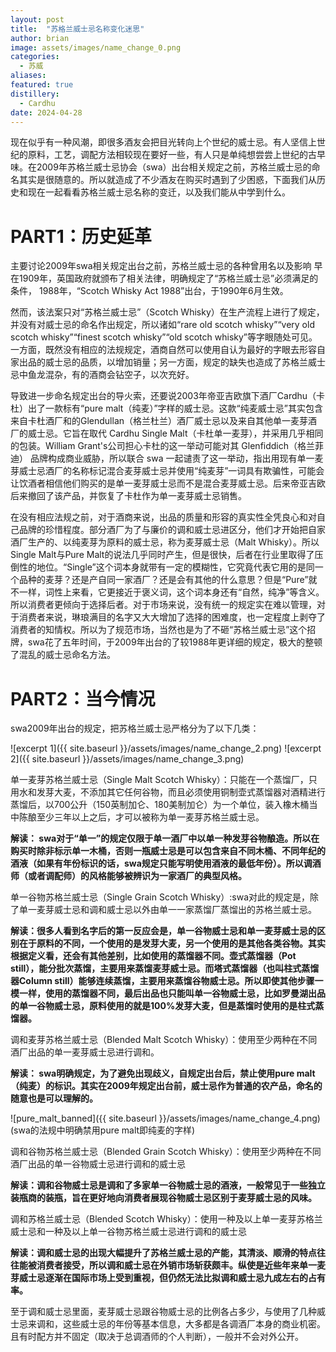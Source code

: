```yaml
---
layout: post
title:  "苏格兰威士忌名称变化迷思"
author: brian
image: assets/images/name_change_0.png
categories:
  - 苏威
aliases: 
featured: true
distillery: 
  - Cardhu
date: 2024-04-28
---
```

现在似乎有一种风潮，即很多酒友会把目光转向上个世纪的威士忌。有人坚信上世纪的原料，工艺，调配方法相较现在要好一些，有人只是单纯想尝尝上世纪的古早味。在2009年苏格兰威士忌协会（swa）出台相关规定之前，苏格兰威士忌的命名其实是很随意的。所以就造成了不少酒友在购买时遇到了少困惑，下面我们从历史和现在一起看看苏格兰威士忌名称的变迁，以及我们能从中学到什么。

# PART1：历史延革
主要讨论2009年swa相关规定出台之前，苏格兰威士忌的各种曾用名以及影响
早在1909年，英国政府就颁布了相关法律，明确规定了“苏格兰威士忌”必须满足的条件， 1988年，“Scotch Whisky Act 1988”出台，于1990年6月生效。

  然而，该法案只对“苏格兰威士忌”（Scotch Whisky）在生产流程上进行了规定，并没有对威士忌的命名作出规定，所以诸如“rare old scotch whisky”“very old scotch whisky”“finest scotch whisky”“old scotch whisky”等字眼随处可见。一方面，既然没有相应的法规规定，酒商自然可以使用自认为最好的字眼去形容自家出品的威士忌的品质，以增加销量；另一方面，规定的缺失也造成了苏格兰威士忌中鱼龙混杂，有的酒商会钻空子，以次充好。

  导致进一步命名规定出台的导火索，还要说2003年帝亚吉欧旗下酒厂Cardhu（卡杜）出了一款标有“pure malt（纯麦）”字样的威士忌。这款“纯麦威士忌”其实包含来自卡杜酒厂和的Glendullan（格兰杜兰）酒厂威士忌以及来自其他单一麦芽酒厂的威士忌。它旨在取代 Cardhu Single Malt（卡杜单一麦芽），并采用几乎相同的包装。William Grant's公司担心卡杜的这一举动可能对其 Glenfiddich（格兰菲迪） 品牌构成商业威胁，所以联合 swa 一起谴责了这一举动，指出用现有单一麦芽威士忌酒厂的名称标记混合麦芽威士忌并使用“纯麦芽”一词具有欺骗性，可能会让饮酒者相信他们购买的是单一麦芽威士忌而不是混合麦芽威士忌。后来帝亚吉欧后来撤回了该产品，并恢复了卡杜作为单一麦芽威士忌销售。

  在没有相应法规之前，对于酒商来说，出品的质量和形容的真实性全凭良心和对自己品牌的珍惜程度。部分酒厂为了与廉价的调和威士忌进区分，他们才开始把自家酒厂生产的、以纯麦芽为原料的威士忌，称为麦芽威士忌（Malt Whisky）。所以Single Malt与Pure Malt的说法几乎同时产生，但是很快，后者在行业里取得了压倒性的地位。“Single”这个词本身就带有一定的模糊性，它究竟代表它用的是同一个品种的麦芽？还是产自同一家酒厂？还是会有其他的什么意思？但是“Pure”就不一样，词性上来看，它更接近于褒义词，这个词本身还有“自然，纯净”等含义。所以消费者更倾向于选择后者。对于市场来说，没有统一的规定实在难以管理，对于消费者来说，琳琅满目的名字又大大增加了选择的困难度，也一定程度上剥夺了消费者的知情权。所以为了规范市场，当然也是为了不砸“苏格兰威士忌”这个招牌，swa花了五年时间，于2009年出台的了较1988年更详细的规定，极大的整顿了混乱的威士忌命名方法。

# PART2：当今情况
swa2009年出台的规定，把苏格兰威士忌严格分为了以下几类：

![excerpt 1]({{ site.baseurl }}/assets/images/name_change_2.png)
![excerpt 2]({{ site.baseurl }}/assets/images/name_change_3.png)


单一麦芽苏格兰威士忌（Single Malt Scotch Whisky）：只能在一个蒸馏厂，只用水和发芽大麦，不添加其它任何谷物，而且必须使用铜制壶式蒸馏器对酒精进行蒸馏后，以700公升（150英制加仑、180美制加仑）为一个单位，装入橡木桶当中陈酿至少三年以上之后，才可以被称为单一麦芽苏格兰威士忌。

__解读： swa对于“单一”的规定仅限于单一酒厂中以单一种发芽谷物酿造。所以在购买时除非标示单一木桶，否则一瓶威士忌是可以包含来自不同木桶、不同年纪的酒液（如果有年份标识的话，swa规定只能写明使用酒液的最低年份）。所以调酒师（或者调配师）的风格能够被辨识为一家酒厂的典型风格。__

单一谷物苏格兰威士忌（Single Grain Scotch Whisky）:swa对此的规定是，除了单一麦芽威士忌和调和威士忌以外由单一一家蒸馏厂蒸馏出的苏格兰威士忌。

__解读：很多人看到名字后的第一反应会是，单一谷物威士忌和单一麦芽威士忌的区别在于原料的不同，一个使用的是发芽大麦，另一个使用的是其他各类谷物。其实根据定义看，还会有其他差别，比如使用的蒸馏器不同。壶式蒸馏器（Pot still），能分批次蒸馏，主要用来蒸馏麦芽威士忌。而塔式蒸馏器（也叫柱式蒸馏器Column still）能够连续蒸馏，主要用来蒸馏谷物威士忌。所以即使其他步骤一模一样，使用的蒸馏器不同，最后出品也只能叫单一谷物威士忌，比如罗曼湖出品的单一谷物威士忌，原料使用的就是100%发芽大麦，但是蒸馏时使用的是柱式蒸馏器。__


调和麦芽苏格兰威士忌（Blended Malt Scotch Whisky）：使用至少两种在不同酒厂出品的单一麦芽威士忌进行调和。

__解读： swa明确规定，为了避免出现歧义，自规定出台后，禁止使用pure malt（纯麦）的标识。其实在2009年规定出台前，威士忌作为普通的农产品，命名的随意也是可以理解的。__


![pure_malt_banned]({{ site.baseurl }}/assets/images/name_change_4.png)
(swa的法规中明确禁用pure malt即纯麦的字样)

      
调和谷物苏格兰威士忌（Blended Grain Scotch Whisky）：使用至少两种在不同酒厂出品的单一谷物威士忌进行调和的威士忌

__解读：调和谷物威士忌是调和了多家单一谷物威士忌的酒液，一般常见于一些独立装瓶商的装瓶，旨在更好地向消费者展现谷物威士忌区别于麦芽威士忌的风味。__

调和苏格兰威士忌（Blended Scotch Whisky）：使用一种及以上单一麦芽苏格兰威士忌和一种及以上单一谷物苏格兰威士忌进行调和的威士忌
  
__解读：调和威士忌的出现大幅提升了苏格兰威士忌的产能，其清淡、顺滑的特点往往能被消费者接受，所以调和威士忌在外销市场斩获颇丰。纵使是近些年来单一麦芽威士忌逐渐在国际市场上受到重视，但仍然无法比拟调和威士忌九成左右的占有率。__

至于调和威士忌里面，麦芽威士忌跟谷物威士忌的比例各占多少，与使用了几种威士忌来调和，这些威士忌的年份等基本信息，大多都是各调酒厂本身的商业机密。且有时配方并不固定（取决于总调酒师的个人判断），一般并不会对外公开。
